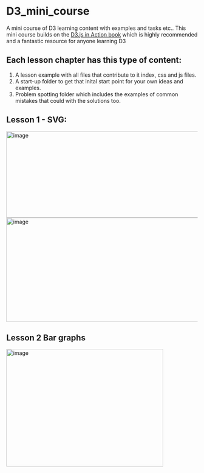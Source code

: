 # D3_mini_course

A mini course of D3 learning content with examples and tasks etc.. This mini course builds on the [D3.js in Action book](https://www.amazon.co.uk/D3-js-Action-Anne-Marie-Dufour/dp/1633439178) which is highly recommended and a fantastic resource for anyone learning D3


## Each lesson chapter has this type of content:
1. A lesson example with all files that contribute to it index, css and js files.
2. A start-up folder to get that inital start point for your own ideas and examples. 
3. Problem spotting folder which includes the examples of common mistakes that could with the solutions too. 

## Lesson 1 - SVG:


<img width="678" height="227" alt="image" src="https://github.com/user-attachments/assets/c1b2cee8-7ccc-438a-a058-6aa42516c7f8" />

<img width="700" height="274" alt="image" src="https://github.com/user-attachments/assets/3c76c58a-0142-41eb-b2ce-f687870f6721" />



## Lesson 2 Bar graphs 

<img width="413" height="309" alt="image" src="https://github.com/user-attachments/assets/8a72e4e6-5983-4908-a2e5-17611847a78c" />
